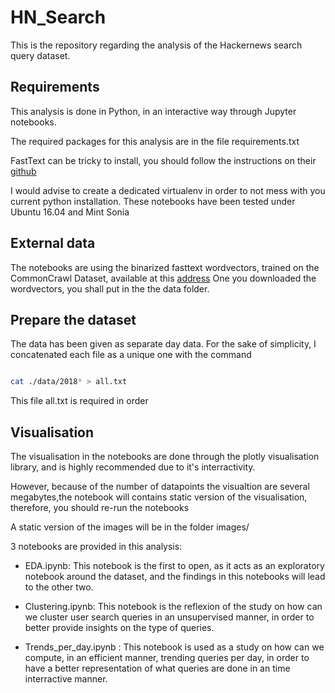 # HN_Search

This is the repository regarding the analysis of the Hackernews search query dataset.


## Requirements

This analysis is done in Python, in an interactive way through Jupyter notebooks.

The required packages for this analysis are in the file requirements.txt

FastText can be tricky to install, you should follow the instructions on their [github](https://github.com/facebookresearch/fastText#building-fasttext)

I would advise to create a dedicated virtualenv in order to not mess with you current python installation.
These notebooks have been tested under Ubuntu 16.04 and Mint Sonia

## External data

The notebooks are using  the binarized fasttext wordvectors, trained on the CommonCrawl Dataset, available at this [address](https://s3-us-west-1.amazonaws.com/fasttext-vectors/crawl-300d-2M-subword.zip)
One you downloaded the wordvectors, you shall put in the the data folder.


## Prepare the dataset

The data has been given as separate day data.
For the sake of simplicity, I concatenated each file as a unique one with the command 

```bash

cat ./data/2018* > all.txt

```

This file all.txt is required in order

## Visualisation

The visualisation in the notebooks are done through the plotly visualisation library, and is highly recommended due to it's interractivity.

However, because of the number of datapoints the visualtion are several megabytes,the notebook will contains static version of the visualisation, therefore, you should re-run the notebooks

A static version of the images will be in the folder images/

3 notebooks are provided in this analysis:

- EDA.ipynb: This notebook is the first to open, as it acts as an exploratory notebook around the dataset, and the findings in this notebooks will lead to the other two.
  
- Clustering.ipynb: This notebook is the reflexion of the study on how can we cluster user search queries in an unsupervised manner, in order to better provide insights on the type of queries.
  
- Trends_per_day.ipynb : This notebook is used as a study on how can we compute, in an efficient manner, trending queries per day, in order to have a better representation of what queries are done in an time interractive manner.

